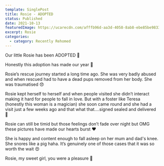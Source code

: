 ```yaml
---
template: SinglePost
title: Rosie - ADOPTED
status: Published
date: 2021-10-13
featuredImage: https://ucarecdn.com/afffb96d-aa3d-4058-8ab8-ebe85be9833b/-/crop/288x168/107,202/-/preview/
excerpt: Rosie
categories:
  - category: Recently Rehomed
---
```

Our little Rosie has been ADOPTED 🎈


Honestly this adoption has made our year 🥰

Rosie’s rescue journey started a long time ago. She was very badly abused and when rescued  had to have a dead pups removed from her body. She was traumatised 😞

Rosie kept herself to herself and when people visited she didn’t interact making it hard for people to fall in love. But with a foster like Teresa (honestly this woman is a magician) she soon came round and she had a visit just a few weeks ago and that what that….signed sealed and delivered 🐶

Rosie can still be timid but those feelings don’t fade over night but OMG these pictures have made our hearts burst ❤️

She is happy and content enough to fall asleep on her mum and dad's knee. She snores like a pig haha. It’s genuinely one of those cases that it was so worth the wait 😍

Rosie, my sweet girl, you were a pleasure 🐶

![]()